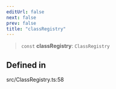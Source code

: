 ```yaml
---
editUrl: false
next: false
prev: false
title: "classRegistry"
---
```


> `const` **classRegistry**: `ClassRegistry`

## Defined in

src/ClassRegistry.ts:58
